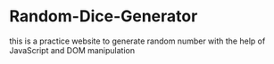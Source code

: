 # Random-Dice-Generator
this is a practice website to generate random number with the help of JavaScript and DOM manipulation
